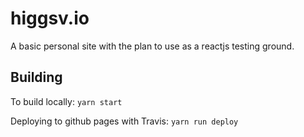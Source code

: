 # higgsv.io

A basic personal site with the plan to use as a reactjs testing ground.

## Building

To build locally:
```yarn start```

Deploying to github pages with Travis:
```yarn run deploy```
